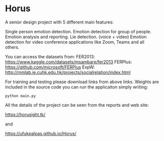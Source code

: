 # Horus
A senior design project with 5 different main features:

Single person emotion detection.
Emotion detection for group of people.
Emotion analysis and reporting.
Lie detection. (voice + video)
Emotion detection for video conference applications like Zoom, Teams and all others.

You can access the datasets from:
FER2013: https://www.kaggle.com/datasets/msambare/fer2013
FERPlus: https://github.com/microsoft/FERPlus
ExpW: http://mmlab.ie.cuhk.edu.hk/projects/socialrelation/index.html

For training and testing please download links from above links. 
Weights are included in the source code you can run the applicaiton simply writing:
```
python main.py
```
All the details of the project can be seen from the reports and web site:

https://horusight.tk/

and

https://ufukpalpas.github.io/Horus/


